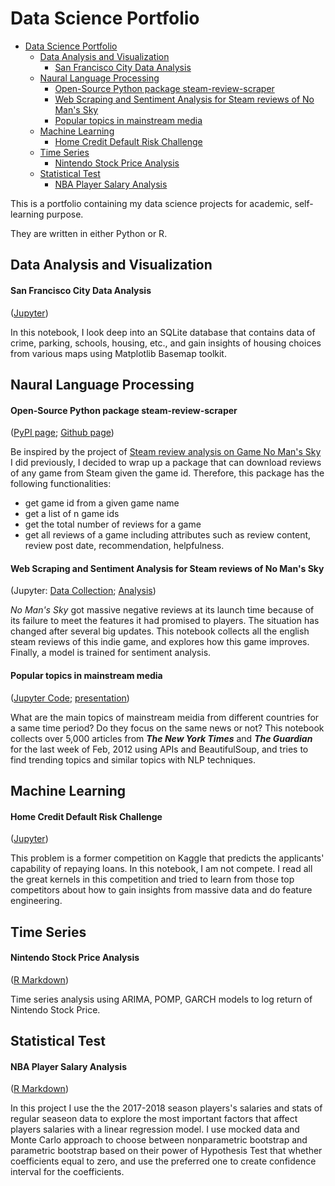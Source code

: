 # Data Science Portfolio

- [Data Science Portfolio](#data-science-portfolio)
  - [Data Analysis and Visualization](#data-analysis-and-visualization)
      - [San Francisco City Data Analysis](#san-francisco-city-data-analysis)
  - [Naural Language Processing](#naural-language-processing)
      - [Open-Source Python package steam-review-scraper](#open-source-python-package-steam-review-scraper)
      - [Web Scraping and Sentiment Analysis for Steam reviews of No Man's Sky](#web-scraping-and-sentiment-analysis-for-steam-reviews-of-no-mans-sky)
      - [Popular topics in mainstream media](#popular-topics-in-mainstream-media)
  - [Machine Learning](#machine-learning)
      - [Home Credit Default Risk Challenge](#home-credit-default-risk-challenge)
  - [Time Series](#time-series)
      - [Nintendo Stock Price Analysis](#nintendo-stock-price-analysis)
  - [Statistical Test](#statistical-test)
      - [NBA Player Salary Analysis](#nba-player-salary-analysis)

This is a portfolio containing my data science projects for academic, self-learning purpose.

They are written in either Python or R.

## Data Analysis and Visualization
#### San Francisco City Data Analysis 
([Jupyter](https://nbviewer.jupyter.org/github/Zhihan-Zhu/Zhihan-Gary-Zhu/blob/master/SF%20Data/SF%20Data%20Analysis.ipynb))

In this notebook, I look deep into an SQLite database that contains data of crime, parking, schools, housing, etc., and gain insights of housing choices from various maps using Matplotlib Basemap toolkit.

## Naural Language Processing

#### Open-Source Python package steam-review-scraper 
([PyPI page](https://pypi.org/project/steam-review-scraper/); [Github page](https://github.com/Zhihan-Zhu/steam-review-scraper))

Be inspired by the project of [Steam review analysis on Game No Man's Sky](#web-scraping-and-sentiment-analysis-for-steam-reviews-of-no-mans-sky) I did previously, I decided to wrap up a package that can download reviews of any game from Steam given the game id. Therefore, this package has the following functionalities:
- get game id from a given game name
- get a list of n game ids
- get the total number of reviews for a game
- get all reviews of a game including attributes such as review content, review post date, recommendation, helpfulness.

#### Web Scraping and Sentiment Analysis for Steam reviews of No Man's Sky 
(Jupyter: [Data Collection](https://github.com/Zhihan-Zhu/Zhihan-Gary-Zhu/blob/master/No%20Man's%20Sky/No%20Man's%20Sky%20data%20collection.ipynb); [Analysis](https://github.com/Zhihan-Zhu/Zhihan-Gary-Zhu/blob/master/No%20Man's%20Sky/No%20Man's%20Sky%20Analysis.ipynb))

*No Man's Sky* got massive negative reviews at its launch time because of its failure to meet the features it had promised to players. The situation has changed after several big updates. This notebook collects all the english steam reviews of this indie game, and explores how this game improves. Finally, a model is trained for sentiment analysis.

#### Popular topics in mainstream media 
([Jupyter Code](https://github.com/Zhihan-Zhu/Zhihan-Gary-Zhu/blob/master/Trending%20articles/finalproject.ipynb); [presentation](https://github.com/Zhihan-Zhu/Zhihan-Gary-Zhu/blob/master/Trending%20articles/index.md))

What are the main topics of mainstream meidia from different countries for a same time period? Do they focus on the same news or not? This notebook collects over 5,000 articles from ***The New York Times*** and ***The Guardian*** for the last week of Feb, 2012 using APIs and BeautifulSoup, and tries to find trending topics and similar topics with NLP techniques.

## Machine Learning
#### Home Credit Default Risk Challenge 
([Jupyter](https://nbviewer.jupyter.org/github/Zhihan-Zhu/Zhihan-Gary-Zhu/blob/master/Home%20Credit%20Default%20Risk/Home%20Credit%20Risk.ipynb))

This problem is a former competition on Kaggle that predicts the applicants' capability of repaying loans. In this notebook, I am not compete. I read all the great kernels in this competition and tried to learn from those top competitors about how to gain insights from massive data and do feature engineering.

## Time Series
#### Nintendo Stock Price Analysis 
([R Markdown](http://htmlpreview.github.io/?https://github.com/Zhihan-Zhu/Zhihan-Gary-Zhu/blob/master/Nintendo%20Stock/Final_Project.html))

Time series analysis using ARIMA, POMP, GARCH models to log return of Nintendo Stock Price.

## Statistical Test
#### NBA Player Salary Analysis 
([R Markdown](https://github.com/Zhihan-Zhu/Zhihan-Gary-Zhu/blob/master/NBA%20Salary/NBA%20Salary.md))

In this project I use the the 2017-2018 season players's salaries and stats of regular seaseon data to explore the most important factors that affect players salaries with a linear regression model. I use mocked data and Monte Carlo approach to choose between nonparametric bootstrap and parametric bootstrap based on their power of Hypothesis Test that whether coefficients equal to zero, and use the preferred one to create confidence interval for the coefficients.
